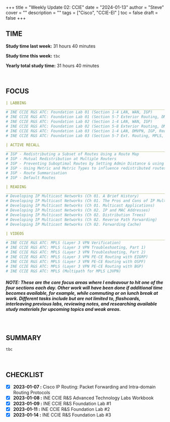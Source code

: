 +++
title = "Weekly Update 02: CCIE"
date = "2024-01-13"
author = "Steve"
cover = ""
description = ""
tags = ["Cisco", "CCIE-EI" ]
toc = false
draft = false
+++

## TIME

**Study time last week:** 31 hours 40 minutes

**Study time this week:** ```tbc```
 
**Yearly total study time:** 31 hours 40 minutes 

&nbsp;

## FOCUS 

```YAML
| LABBING 
___________________________________________________________________________________________________
# INE CCIE R&S ATC: Foundation Lab 01 (Section 1-4 LAN, WAN, IGP)
# INE CCIE R&S ATC: Foundation Lab 01 (Section 5-7 Exterior Routing, DMVPN, IPv6)
# INE CCIE R&S ATC: Foundation Lab 02 (Section 1-4 LAN, WAN, IGP)
# INE CCIE R&S ATC: Foundation Lab 02 (Section 5-8 Exterior Routing, DMVPN, MPLS, IPv6)
# INE CCIE R&S ATC: Foundation Lab 03 (Section 1-4 LAN, DMVPN, IGP, Redistribution)
# INE CCIE R&S ATC: Foundation Lab 03 (Section 5-7 Ext. Routing, MPLS, IPv6)

| ACTIVE RECALL
___________________________________________________________________________________________________
# IGP - Redistributing a Subset of Routes Using a Route Map
# IGP - Mutual Redistribution at Multiple Routers 
# IGP - Preventing Suboptimal Routes by Setting Admin Distance & using Route Tags
# IGP - Using Metric and Metric Types to influence redistributed routes 
# IGP - Route Summarisation
# IGP - Default Routes

| READING 
___________________________________________________________________________________________________
# Developing IP Multicast Networks (Ch 01. A Brief History)
# Developing IP Multicast Networks (Ch 01. The Pros and Cons of IP Multicast)
# Developing IP Multicast Networks (Ch 01. Multicast Applications)
# Developing IP Multicast Networks (Ch 02. IP and MAC Addresses)
# Developing IP Multicast Networks (Ch 02. Distribution Trees)
# Developing IP Multicast Networks (Ch 02. Reverse Path Forwarding)
# Developing IP Multicast Networks (Ch 02. Forwarding Cache)

| VIDEOS 
___________________________________________________________________________________________________
# INE CCIE R&S ATC: MPLS (Layer 3 VPN Verification)
# INE CCIE R&S ATC: MPLS (Layer 3 VPN Troubleshooting, Part 1)
# INE CCIE R&S ATC: MPLS (Layer 3 VPN Troubleshooting, Part 2)
# INE CCIE R&S ATC: MPLS (Layer 3 VPN PE-CE Routing with EIGRP)
# INE CCIE R&S ATC: MPLS (Layer 3 VPN PE-CE Routing with OSPF)
# INE CCIE R&S ATC: MPLS (Layer 3 VPN PE-CE Routing with BGP)
# INE CCIE R&S ATC: MPLS (Multipath for MPLS L3VPN)
```
##### _NOTE: These are the core focus areas where I endeavour to hit one of the four sections each day. Other work will have been done if additional time becomes available, for example, while commuting or on lunch break at work. Different tasks include but are not limited to, flashcards, interleaving previous labs, reviewing notes, and researching available study materials for upcoming topics and weak areas._

&nbsp;

## SUMMARY 

```tbc```

&nbsp;

## CHECKLIST

- [x] **2023-01-07 :** Cisco IP Routing: Packet Forwarding and Intra-domain Routing Protocols
- [x] **2023-01-08 :** INE CCIE R&S Advanced Technology Labs Workbook
- [x] **2023-01-09 :** INE CCIE R&S Foundation Lab #1
- [x] **2023-01-11 :** INE CCIE R&S Foundation Lab #2
- [x] **2023-01-14 :** INE CCIE R&S Foundation Lab #3
